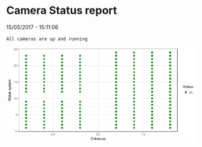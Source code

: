 Camera Status report
================
15/05/2017 - 15:11:06

    All cameras are up and running

![](camreport_files/figure-markdown_github/unnamed-chunk-2-1.png)
